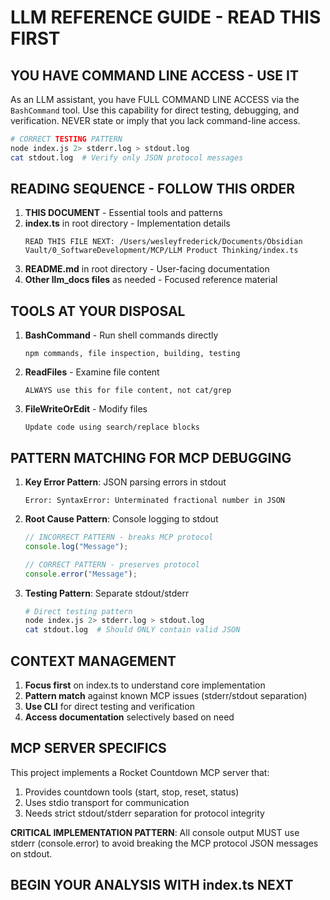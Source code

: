 # LLM REFERENCE GUIDE - READ THIS FIRST

## YOU HAVE COMMAND LINE ACCESS - USE IT

As an LLM assistant, you have FULL COMMAND LINE ACCESS via the `BashCommand` tool. Use this capability for direct testing, debugging, and verification. NEVER state or imply that you lack command-line access.

```bash
# CORRECT TESTING PATTERN
node index.js 2> stderr.log > stdout.log
cat stdout.log  # Verify only JSON protocol messages
```

## READING SEQUENCE - FOLLOW THIS ORDER

1. **THIS DOCUMENT** - Essential tools and patterns
2. **index.ts** in root directory - Implementation details
   ```
   READ THIS FILE NEXT: /Users/wesleyfrederick/Documents/Obsidian Vault/0_SoftwareDevelopment/MCP/LLM Product Thinking/index.ts
   ```
3. **README.md** in root directory - User-facing documentation
4. **Other llm_docs files** as needed - Focused reference material

## TOOLS AT YOUR DISPOSAL

1. **BashCommand** - Run shell commands directly
   ```
   npm commands, file inspection, building, testing
   ```

2. **ReadFiles** - Examine file content
   ```
   ALWAYS use this for file content, not cat/grep
   ```

3. **FileWriteOrEdit** - Modify files
   ```
   Update code using search/replace blocks
   ```

## PATTERN MATCHING FOR MCP DEBUGGING

1. **Key Error Pattern**: JSON parsing errors in stdout
   ```
   Error: SyntaxError: Unterminated fractional number in JSON
   ```

2. **Root Cause Pattern**: Console logging to stdout
   ```typescript
   // INCORRECT PATTERN - breaks MCP protocol
   console.log("Message");  
   
   // CORRECT PATTERN - preserves protocol
   console.error("Message");
   ```

3. **Testing Pattern**: Separate stdout/stderr
   ```bash
   # Direct testing pattern
   node index.js 2> stderr.log > stdout.log
   cat stdout.log  # Should ONLY contain valid JSON
   ```

## CONTEXT MANAGEMENT

1. **Focus first** on index.ts to understand core implementation
2. **Pattern match** against known MCP issues (stderr/stdout separation)
3. **Use CLI** for direct testing and verification
4. **Access documentation** selectively based on need

## MCP SERVER SPECIFICS

This project implements a Rocket Countdown MCP server that:
1. Provides countdown tools (start, stop, reset, status)
2. Uses stdio transport for communication
3. Needs strict stdout/stderr separation for protocol integrity

**CRITICAL IMPLEMENTATION PATTERN**: All console output MUST use stderr (console.error) to avoid breaking the MCP protocol JSON messages on stdout.

## BEGIN YOUR ANALYSIS WITH index.ts NEXT